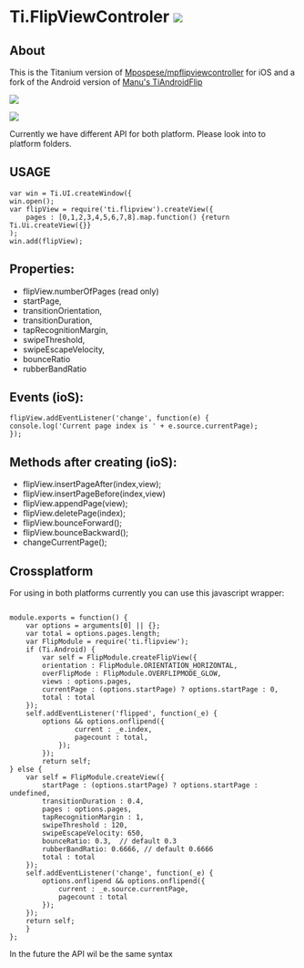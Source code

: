 Ti.FlipViewControler ![](https://camo.githubusercontent.com/ecc6562b9e8446bbf967b69b4180fef9080068b3/687474703a2f2f7777772d7374617469632e61707063656c657261746f722e636f6d2f6261646765732f746974616e69756d2d6769742d62616467652d73712e706e67)
====================

About
-----
This is the Titanium version of [Mpospese/mpflipviewcontroller](https://github.com/Mpospese/mpflipviewcontroller) for iOS and a fork of the Android version of [Manu's TiAndroidFlip](https://github.com/manumaticx/TiAndroidFlip)

![](https://raw.githubusercontent.com/AppWerft/TiFlipViewControler/master/flipviewcontroler.gif) 

![](https://raw.githubusercontent.com/manumaticx/TiAndroidFlip/master/documentation/demo.gif)


Currently we have different API for both platform. Please look into to  platform folders.

USAGE
-----

~~~
var win = Ti.UI.createWindow({
win.open();
var flipView = require('ti.flipview').createView({
    pages : [0,1,2,3,4,5,6,7,8].map.function() {return Ti.Ui.createView({}}
);
win.add(flipView);
~~~

Properties:
----------

* flipView.numberOfPages  (read only)
* startPage,
* transitionOrientation,
* transitionDuration,
* tapRecognitionMargin,
* swipeThreshold,
* swipeEscapeVelocity,
* bounceRatio
* rubberBandRatio


Events (ioS):
-------

~~~
flipView.addEventListener('change', function(e) { 
console.log('Current page index is ' + e.source.currentPage);
});
~~~

Methods after creating (ioS):
----------------------

* flipView.insertPageAfter(index,view);
* flipView.insertPageBefore(index,view)
* flipView.appendPage(view);
* flipView.deletePage(index);
* flipView.bounceForward();
* flipView.bounceBackward();
* changeCurrentPage();

Crossplatform
-------------

For using in both platforms currently you can use this javascript wrapper:
~~~

module.exports = function() {
    var options = arguments[0] || {};
    var total = options.pages.length;
    var FlipModule = require('ti.flipview');
    if (Ti.Android) {
        var self = FlipModule.createFlipView({
        orientation : FlipModule.ORIENTATION_HORIZONTAL,
        overFlipMode : FlipModule.OVERFLIPMODE_GLOW,
        views : options.pages,
        currentPage : (options.startPage) ? options.startPage : 0,
        total : total
    });
    self.addEventListener('flipped', function(_e) {
        options && options.onflipend({
                current : _e.index,
                pagecount : total,
            });
        });
        return self;
} else {
    var self = FlipModule.createView({
        startPage : (options.startPage) ? options.startPage : undefined,
        transitionDuration : 0.4,
        pages : options.pages,
        tapRecognitionMargin : 1,
        swipeThreshold : 120,
        swipeEscapeVelocity: 650,
        bounceRatio: 0.3,  // default 0.3
        rubberBandRatio: 0.6666, // default 0.6666
        total : total
    });
    self.addEventListener('change', function(_e) {
        options.onflipend && options.onflipend({
            current : _e.source.currentPage,
            pagecount : total
        });
    });
    return self;
    }
};
~~~

In the future the API wil be the same syntax